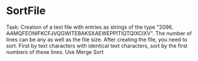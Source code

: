 # SortFile
Task: Creation of a text file with entries as strings of the type "2096. AAMQFEONIFKCFJVQGWITEBAKSXAEWEPPITIQTQIXCIXV". The number of lines can be any as well as the file size. After creating the file, you need to sort. First by text characters with identical text characters, sort by the first numbers of these lines. Use Merge Sort
